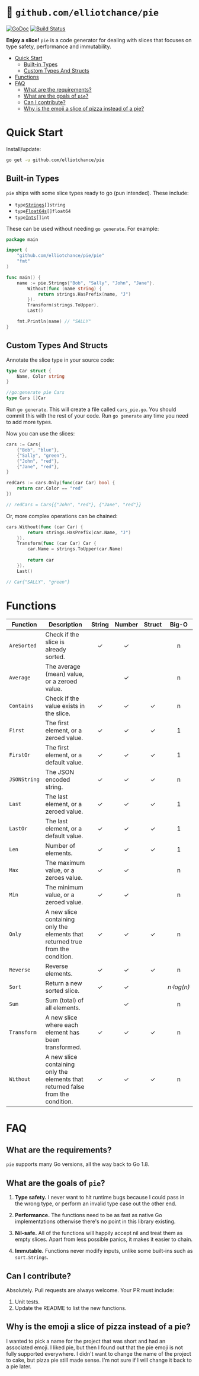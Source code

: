 # 🍕 `github.com/elliotchance/pie`
[![GoDoc](https://godoc.org/github.com/elliotchance/pie?status.svg)](https://godoc.org/github.com/elliotchance/pie)
[![Build Status](https://travis-ci.org/elliotchance/pie.svg?branch=master)](https://travis-ci.org/elliotchance/pie)

**Enjoy a slice!** `pie` is a code generator for dealing with slices that
focuses on type safety, performance and immutability.

- [Quick Start](#quick-start)
  * [Built-in Types](#built-in-types)
  * [Custom Types And Structs](#custom-types-and-structs)
- [Functions](#functions)
- [FAQ](#faq)
  * [What are the requirements?](#what-are-the-requirements-)
  * [What are the goals of `pie`?](#what-are-the-goals-of--pie--)
  * [Can I contribute?](#can-i-contribute-)
  * [Why is the emoji a slice of pizza instead of a pie?](#why-is-the-emoji-a-slice-of-pizza-instead-of-a-pie-)

# Quick Start

Install/update:

```bash
go get -u github.com/elliotchance/pie
```

## Built-in Types

`pie` ships with some slice types ready to go (pun intended). These include:

- `type`[`Strings`](https://godoc.org/github.com/elliotchance/pie/pie#Strings)`[]string`
- `type`[`Float64s`](https://godoc.org/github.com/elliotchance/pie/pie#Float64s)`[]float64`
- `type`[`Ints`](https://godoc.org/github.com/elliotchance/pie/pie#Ints)`[]int`

These can be used without needing `go generate`. For example:

```go
package main

import (
    "github.com/elliotchance/pie/pie"
    "fmt"
)

func main() {
    name := pie.Strings{"Bob", "Sally", "John", "Jane"}.
        Without(func (name string) {
            return strings.HasPrefix(name, "J")
        }).
        Transform(strings.ToUpper).
        Last()

    fmt.Println(name) // "SALLY"
}
```

## Custom Types And Structs

Annotate the slice type in your source code:

```go
type Car struct {
    Name, Color string
}

//go:generate pie Cars
type Cars []Car
```

Run `go generate`. This will create a file called `cars_pie.go`. You should
commit this with the rest of your code. Run `go generate` any time you need to
add more types.

Now you can use the slices:

```go
cars := Cars{
    {"Bob", "blue"},
    {"Sally", "green"},
    {"John", "red"},
    {"Jane", "red"},
}

redCars := cars.Only(func(car Car) bool {
    return car.Color == "red"
})

// redCars = Cars{{"John", "red"}, {"Jane", "red"}}
```

Or, more complex operations can be chained:

```go
cars.Without(func (car Car) {
        return strings.HasPrefix(car.Name, "J")
    }).
    Transform(func (car Car) Car {
        car.Name = strings.ToUpper(car.Name)
        
        return car
    }).
    Last()

// Car{"SALLY", "green"}
```

# Functions

| Function     | Description                                                                      | String | Number | Struct | Big-O      |
| ------------ | -------------------------------------------------------------------------------- | :----: | :----: | :----: | :--------: |
| `AreSorted`  | Check if the slice is already sorted.                                            | ✓      | ✓      |        | n          |
| `Average`    | The average (mean) value, or a zeroed value.                                     |        | ✓      |        | n          |
| `Contains`   | Check if the value exists in the slice.                                          | ✓      | ✓      | ✓      | n          |
| `First`      | The first element, or a zeroed value.                                            | ✓      | ✓      | ✓      | 1          |
| `FirstOr`    | The first element, or a default value.                                           | ✓      | ✓      | ✓      | 1          |
| `JSONString` | The JSON encoded string.                                                         | ✓      | ✓      | ✓      | n          |
| `Last`       | The last element, or a zeroed value.                                             | ✓      | ✓      | ✓      | 1          |
| `LastOr`     | The last element, or a default value.                                            | ✓      | ✓      | ✓      | 1          |
| `Len`        | Number of elements.                                                              | ✓      | ✓      | ✓      | 1          |
| `Max`        | The maximum value, or a zeroes value.                                            | ✓      | ✓      |        | n          |
| `Min`        | The minimum value, or a zeroed value.                                            | ✓      | ✓      |        | n          |
| `Only`       | A new slice containing only the elements that returned true from the condition.  | ✓      | ✓      | ✓      | n          |
| `Reverse`    | Reverse elements.                                                                | ✓      | ✓      | ✓      | n          |
| `Sort`       | Return a new sorted slice.                                                       | ✓      | ✓      |        | *n⋅log(n)* |
| `Sum`        | Sum (total) of all elements.                                                     |        | ✓      |        | n          |
| `Transform`  | A new slice where each element has been transformed.                             | ✓      | ✓      | ✓      | n          |
| `Without`    | A new slice containing only the elements that returned false from the condition. | ✓      | ✓      | ✓      | n          |

# FAQ

## What are the requirements?

`pie` supports many Go versions, all the way back to Go 1.8.

## What are the goals of `pie`?

1. **Type safety.** I never want to hit runtime bugs because I could pass in the
wrong type, or perform an invalid type case out the other end.

2. **Performance.** The functions need to be as fast as native Go
implementations otherwise there's no point in this library existing.

3. **Nil-safe.** All of the functions will happily accept nil and treat them as
empty slices. Apart from less possible panics, it makes it easier to chain.

4. **Immutable.** Functions never modify inputs, unlike some built-ins such as
`sort.Strings`.

## Can I contribute?

Absolutely. Pull requests are always welcome. Your PR must include:

1. Unit tests.
2. Update the README to list the new functions.

## Why is the emoji a slice of pizza instead of a pie?

I wanted to pick a name for the project that was short and had an associated
emoji. I liked pie, but then I found out that the pie emoji is not fully
supported everywhere. I didn't want to change the name of the project to cake,
but pizza pie still made sense. I'm not sure if I will change it back to a pie
later.
